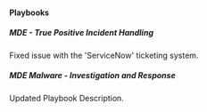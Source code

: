 
#### Playbooks
##### MDE - True Positive Incident Handling
Fixed issue with the 'ServiceNow' ticketing system.
##### MDE Malware - Investigation and Response
Updated Playbook Description.
